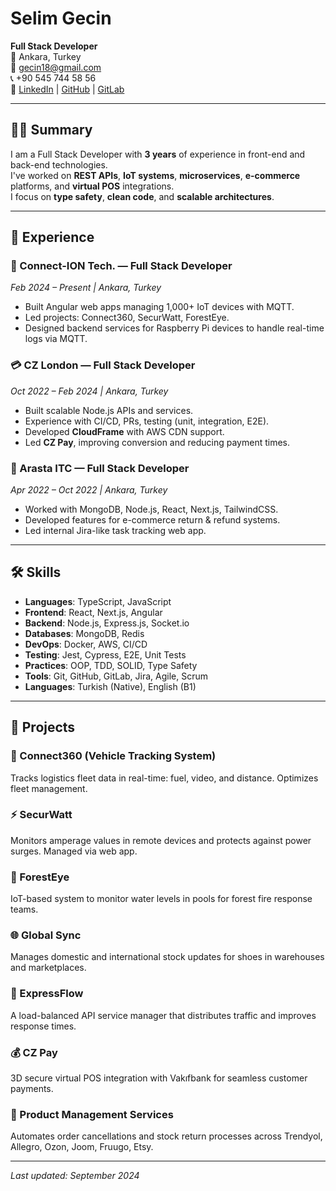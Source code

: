 # Selim Gecin

**Full Stack Developer**  
📍 Ankara, Turkey  
📧 [gecin18@gmail.com](mailto:gecin18@gmail.com)  
📞 +90 545 744 58 56  
🔗 [LinkedIn](https://linkedin.com/in/selim-gecin) | [GitHub](https://github.com/hopesf) | [GitLab](https://gitlab.com/selimgecin)

---

## 🧑‍💻 Summary

I am a Full Stack Developer with **3 years** of experience in front-end and back-end technologies.  
I've worked on **REST APIs**, **IoT systems**, **microservices**, **e-commerce** platforms, and **virtual POS** integrations.  
I focus on **type safety**, **clean code**, and **scalable architectures**.

---

## 💼 Experience

### 🚀 Connect-ION Tech. — Full Stack Developer  
*Feb 2024 – Present | Ankara, Turkey*

- Built Angular web apps managing 1,000+ IoT devices with MQTT.
- Led projects: Connect360, SecurWatt, ForestEye.
- Designed backend services for Raspberry Pi devices to handle real-time logs via MQTT.

### 💳 CZ London — Full Stack Developer  
*Oct 2022 – Feb 2024 | Ankara, Turkey*

- Built scalable Node.js APIs and services.
- Experience with CI/CD, PRs, testing (unit, integration, E2E).
- Developed **CloudFrame** with AWS CDN support.
- Led **CZ Pay**, improving conversion and reducing payment times.

### 🧠 Arasta ITC — Full Stack Developer  
*Apr 2022 – Oct 2022 | Ankara, Turkey*

- Worked with MongoDB, Node.js, React, Next.js, TailwindCSS.
- Developed features for e-commerce return & refund systems.
- Led internal Jira-like task tracking web app.

---

## 🛠️ Skills

- **Languages**: TypeScript, JavaScript  
- **Frontend**: React, Next.js, Angular  
- **Backend**: Node.js, Express.js, Socket.io  
- **Databases**: MongoDB, Redis  
- **DevOps**: Docker, AWS, CI/CD  
- **Testing**: Jest, Cypress, E2E, Unit Tests  
- **Practices**: OOP, TDD, SOLID, Type Safety  
- **Tools**: Git, GitHub, GitLab, Jira, Agile, Scrum  
- **Languages**: Turkish (Native), English (B1)

---

## 🔧 Projects

### 📍 Connect360 (Vehicle Tracking System)
Tracks logistics fleet data in real-time: fuel, video, and distance. Optimizes fleet management.

### ⚡ SecurWatt  
Monitors amperage values in remote devices and protects against power surges. Managed via web app.

### 🌲 ForestEye  
IoT-based system to monitor water levels in pools for forest fire response teams.

### 🌐 Global Sync  
Manages domestic and international stock updates for shoes in warehouses and marketplaces.

### 🔁 ExpressFlow  
A load-balanced API service manager that distributes traffic and improves response times.

### 💰 CZ Pay  
3D secure virtual POS integration with Vakıfbank for seamless customer payments.

### 🛒 Product Management Services  
Automates order cancellations and stock return processes across Trendyol, Allegro, Ozon, Joom, Fruugo, Etsy.

---

_Last updated: September 2024_
